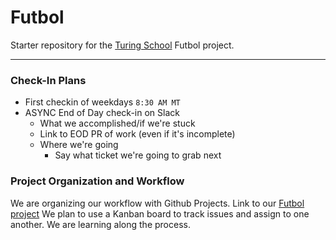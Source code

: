 # Futbol

Starter repository for the [Turing School](https://turing.io/) Futbol project.

---

### Check-In Plans
* First checkin of weekdays `8:30 AM MT`
* ASYNC End of Day check-in on Slack
  * What we accomplished/if we're stuck
  * Link to EOD PR of work (even if it's incomplete)
  * Where we're going
    * Say what ticket we're going to grab next

### Project Organization and Workflow

We are organizing our workflow with Github Projects.
Link to our [Futbol project](https://github.com/users/Daniel-Gallagher92/projects/2/views/1)
We plan to use a Kanban board to track issues and assign to one another. We are learning along the process.